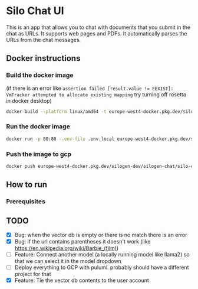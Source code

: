 # Silo Chat UI
This is an app that allows you to chat with documents that you submit in the chat as URLs. It supports web pages and 
PDFs. It automatically parses the URLs from the chat messages.

## Docker instructions

### Build the docker image 
(if there is an error like ```assertion failed [result.value != EEXIST]: VmTracker attempted to allocate existing mapping``` try turning off rosetta in docker desktop)
```bash
docker build --platform linux/amd64 -t europe-west4-docker.pkg.dev/silogen-dev/silogen-chat/silo-chat-ui:latest .
```

### Run the docker image
```bash
docker run -p 80:80 --env-file .env.local europe-west4-docker.pkg.dev/silogen-dev/silogen-chat/silo-chat-ui:latest
```

### Push the image to gcp
```bash
docker push europe-west4-docker.pkg.dev/silogen-dev/silogen-chat/silo-chat-ui:latest
```

## How to run
### Prerequisites

## TODO
- [x] Bug: when the vector db is empty or there is no match there is an error
- [x] Bug: if the url contains parentheses it doesn't work (like https://en.wikipedia.org/wiki/Barbie_(film))
- [ ] Feature: Connect another model (a locally running model like llama2) so that we can select it in the model dropdown
- [ ] Deploy everything to GCP with pulumi. probably should have a different project for that
- [x] Feature: Tie the vector db contents to the user account
